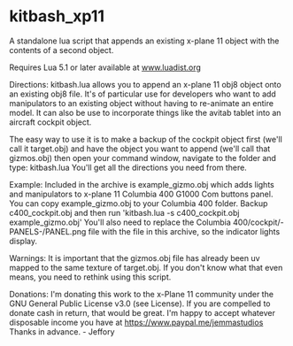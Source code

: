 # kitbash_xp11
A standalone lua script that appends an existing x-plane 11 object with the contents of a second object.

Requires Lua 5.1 or later available at www.luadist.org

Directions:
kitbash.lua allows you to append an x-plane 11 obj8 object onto an existing obj8 file.  It's
of particular use for developers who want to add manipulators to an existing object without
having to re-animate an entire model.  It can also be use to incorporate things like the avitab
tablet into an aircraft cockpit object.

The easy way to use it is to make a backup of the cockpit object first (we'll call it target.obj)
and have the object you want to append (we'll call that gizmos.obj) then open your command
window, navigate to the folder and type: kitbash.lua
You'll get all the directions you need from there.

Example:
Included in the archive is example_gizmo.obj which adds lights and manipulators to x-plane 11
Columbia 400 G1000 Com buttons panel.  You can copy example_gizmo.obj to your Columbia 400
folder.  Backup c400_cockpit.obj and then run 'kitbash.lua -s c400_cockpit.obj example_gizmo.obj'
You'll also need to replace the Columbia 400/cockpit/-PANELS-/PANEL.png file with the file in 
this archive, so the indicator lights display.

Warnings: 
It is important that the gizmos.obj file has already been uv mapped to the same texture of
target.obj.  If you don't know what that even means, you need to rethink using this script.

Donations:
I'm donating this work to the x-Plane 11 community under the GNU General Public License v3.0
(see License).  If you are compelled to donate cash in return, that would be great. I'm happy
to accept whatever disposable income you have at https://www.paypal.me/jemmastudios
Thanks in advance. - Jeffory